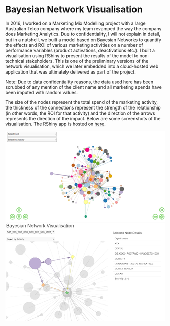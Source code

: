 # Bayesian Network Visualisation

In 2016, I worked on a Marketing Mix Modelling project with a large Australian Telco company where my team revamped the way the company does Marketing Analytics. Due to confidentiality, I will not explain in detail, but in a nutshell, we built a model based on Bayesian Networks to quantify the effects and ROI of various marketing activities on a number of performance variables (product activations, deactivations etc.). I built a visualisation using RShiny to present the results of the model to non-technical stakeholders. This is one of the preliminary versions of the network visualisation, which we later embedded into a cloud-hosted web application that was ultimately delivered as part of the project.

Note: Due to data confidentiality reasons, the data used here has been scrubbed of any mention of the client name and all marketing spends have been imputed with random values.

The size of the nodes represent the total spend of the marketing activity, the thickness of the connections represent the strength of the relationship (in other words, the ROI for that activity) and the direction of the arrows represents the direction of the impact. Below are some screenshots of the visualisation. The RShiny app is hosted on [here](https://martycheung.shinyapps.io/bayesian-network-visualisation/).

<img src="images/image1.png">
<img src="images/image2.png">
